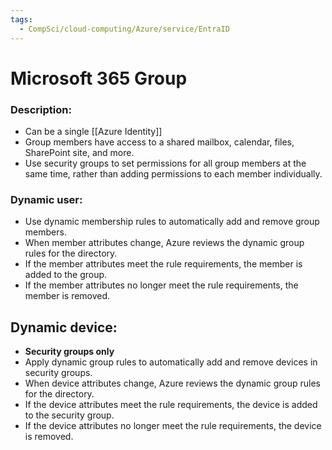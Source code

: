 ```yaml
---
tags:
  - CompSci/cloud-computing/Azure/service/EntraID
---
```

# Microsoft 365 Group
### Description:
- Can be a single [[Azure Identity]]
- Group members have access to a shared mailbox, calendar, files, SharePoint site, and more.
- Use security groups to set permissions for all group members at the same time, rather than adding permissions to each member individually.
### Dynamic user:
- Use dynamic membership rules to automatically add and remove group members. 
- When member attributes change, Azure reviews the dynamic group rules for the directory. 
- If the member attributes meet the rule requirements, the member is added to the group. 
- If the member attributes no longer meet the rule requirements, the member is removed.
## Dynamic device:
- **Security groups only** 
- Apply dynamic group rules to automatically add and remove devices in security groups. 
- When device attributes change, Azure reviews the dynamic group rules for the directory. 
- If the device attributes meet the rule requirements, the device is added to the security group. 
- If the device attributes no longer meet the rule requirements, the device is removed.